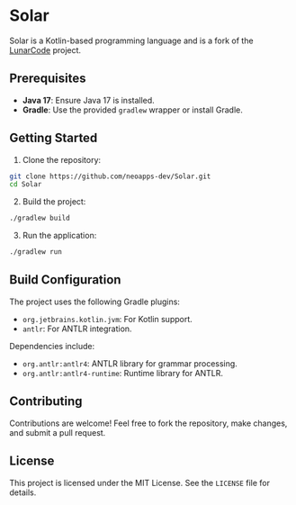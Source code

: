 # Solar

Solar is a Kotlin-based programming language and is a fork of the [LunarCode](https://github.com/RohitKushvaha01/LunarCode) project.

## Prerequisites

- **Java 17**: Ensure Java 17 is installed.  
- **Gradle**: Use the provided `gradlew` wrapper or install Gradle.

## Getting Started

1. Clone the repository:  
```sh  
git clone https://github.com/neoapps-dev/Solar.git
cd Solar  
```

2. Build the project:  
```sh
./gradlew build  
```

3. Run the application:  
```sh
./gradlew run  
```

## Build Configuration

The project uses the following Gradle plugins:  

- `org.jetbrains.kotlin.jvm`: For Kotlin support.  
- `antlr`: For ANTLR integration.  

Dependencies include:  

- `org.antlr:antlr4`: ANTLR library for grammar processing.  
- `org.antlr:antlr4-runtime`: Runtime library for ANTLR.  

## Contributing

Contributions are welcome! Feel free to fork the repository, make changes, and submit a pull request.  

## License

This project is licensed under the MIT License. See the `LICENSE` file for details.